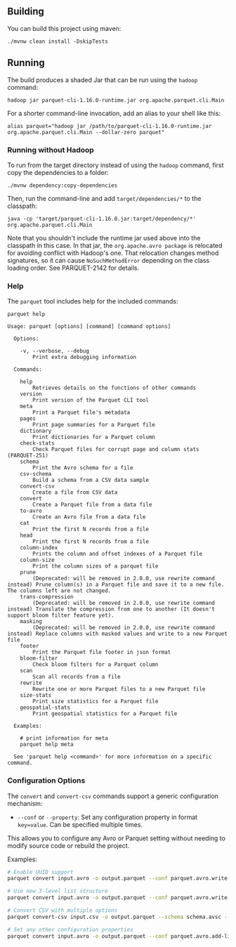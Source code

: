 <!--
  - Licensed to the Apache Software Foundation (ASF) under one
  - or more contributor license agreements.  See the NOTICE file
  - distributed with this work for additional information
  - regarding copyright ownership.  The ASF licenses this file
  - to you under the Apache License, Version 2.0 (the
  - "License"); you may not use this file except in compliance
  - with the License.  You may obtain a copy of the License at
  -
  -   http://www.apache.org/licenses/LICENSE-2.0
  -
  - Unless required by applicable law or agreed to in writing,
  - software distributed under the License is distributed on an
  - "AS IS" BASIS, WITHOUT WARRANTIES OR CONDITIONS OF ANY
  - KIND, either express or implied.  See the License for the
  - specific language governing permissions and limitations
  - under the License.
  -->

## Building

You can build this project using maven:

```
./mvnw clean install -DskipTests
```


## Running

The build produces a shaded Jar that can be run using the `hadoop` command:

```
hadoop jar parquet-cli-1.16.0-runtime.jar org.apache.parquet.cli.Main
```

For a shorter command-line invocation, add an alias to your shell like this:

```
alias parquet="hadoop jar /path/to/parquet-cli-1.16.0-runtime.jar org.apache.parquet.cli.Main --dollar-zero parquet"
```

### Running without Hadoop

To run from the target directory instead of using the `hadoop` command, first copy the dependencies to a folder:

```
./mvnw dependency:copy-dependencies
```

Then, run the command-line and add `target/dependencies/*` to the classpath:

```
java -cp 'target/parquet-cli-1.16.0.jar:target/dependency/*' org.apache.parquet.cli.Main
```

Note that you shouldn't include the runtime jar used above into the classpath in this case.
In that jar, the `org.apache.avro package` is relocated for avoiding conflict with Hadoop's one.
That relocation changes method signatures, so it can cause `NoSuchMethodError` depending on the class loading order.
See PARQUET-2142 for details.


### Help

The `parquet` tool includes help for the included commands:

```
parquet help
```
```
Usage: parquet [options] [command] [command options]

  Options:

    -v, --verbose, --debug
        Print extra debugging information

  Commands:

    help
        Retrieves details on the functions of other commands
    version
        Print version of the Parquet CLI tool
    meta
        Print a Parquet file's metadata
    pages
        Print page summaries for a Parquet file
    dictionary
        Print dictionaries for a Parquet column
    check-stats
        Check Parquet files for corrupt page and column stats (PARQUET-251)
    schema
        Print the Avro schema for a file
    csv-schema
        Build a schema from a CSV data sample
    convert-csv
        Create a file from CSV data
    convert
        Create a Parquet file from a data file
    to-avro
        Create an Avro file from a data file
    cat
        Print the first N records from a file
    head
        Print the first N records from a file
    column-index
        Prints the column and offset indexes of a Parquet file
    column-size
        Print the column sizes of a parquet file
    prune
        (Deprecated: will be removed in 2.0.0, use rewrite command instead) Prune column(s) in a Parquet file and save it to a new file. The columns left are not changed.
    trans-compression
        (Deprecated: will be removed in 2.0.0, use rewrite command instead) Translate the compression from one to another (It doesn't support bloom filter feature yet).
    masking
        (Deprecated: will be removed in 2.0.0, use rewrite command instead) Replace columns with masked values and write to a new Parquet file
    footer
        Print the Parquet file footer in json format
    bloom-filter
        Check bloom filters for a Parquet column
    scan
        Scan all records from a file
    rewrite
        Rewrite one or more Parquet files to a new Parquet file
    size-stats
        Print size statistics for a Parquet file
    geospatial-stats
        Print geospatial statistics for a Parquet file

  Examples:

    # print information for meta
    parquet help meta

  See 'parquet help <command>' for more information on a specific command.
```

### Configuration Options

The `convert` and `convert-csv` commands support a generic configuration mechanism:

- `--conf` or `--property`: Set any configuration property in format `key=value`. Can be specified multiple times.

This allows you to configure any Avro or Parquet setting without needing to modify source code or rebuild the project.

Examples:
```bash
# Enable UUID support
parquet convert input.avro -o output.parquet --conf parquet.avro.write-parquet-uuid=true

# Use new 3-level list structure
parquet convert input.avro -o output.parquet --conf parquet.avro.write-old-list-structure=false

# Convert CSV with multiple options
parquet convert-csv input.csv -o output.parquet --schema schema.avsc --conf parquet.avro.write-parquet-uuid=true --conf parquet.avro.write-old-list-structure=false

# Set any other configuration properties
parquet convert input.avro -o output.parquet --conf parquet.avro.add-list-element-records=false --conf parquet.avro.write.data.supplier=org.apache.parquet.avro.GenericDataSupplier
```
